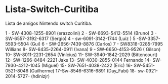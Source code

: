 # Lista-Switch-Curitiba

Lista de amigos Nintendo switch Curitiba.

1 - SW-4308-1255-8901 (erazzolini)
2 - SW-6693-5412-5514 (Bruno) 
3 - SW-6557-3192-6317 (Sergio)
4 - sw-6091-3142-1744 (Luiz )
5 -SW-3357-5593-5504 (Gui)
6 - SW-2656-7439-8876 (Carlos)
7 - SW8318-0285-7995 Willians
8- SW-6435-2264-0911 (Ivana)
9 - SW-6650-4153-9526 ( Gilson)
10- SW-8011-2231-2654 (Vinícius)
11- SW-3940-1842-2029 (Bittencourt)
12- SW-1266-8484-2221 Jaks
13- SW-4030-2855-0144 Fernando
14- SW-7930-4212-1045 (Miguel)
15- SW-7651-4038-2422 (Eric)
16- SW-5451-0521-8046 (Guilherme)
17-Sw-8546-6316-6891 (Day_Fabi)
18- sw-0921-2014-5727- (hdinizjr)
